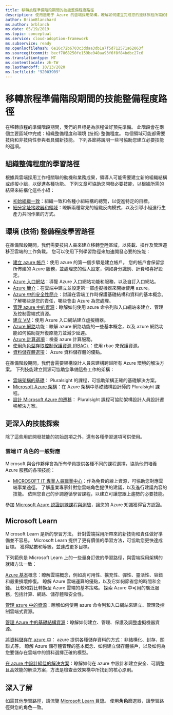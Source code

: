 ```yaml
---
title: 移轉旅程準備階段期間的技能整備程度路徑
description: 使用適用于 Azure 的雲端採用架構，瞭解如何建立完成您的遷移旅程所需的技能。
author: BrianBlanchard
ms.author: brblanch
ms.date: 05/19/2019
ms.topic: conceptual
ms.service: cloud-adoption-framework
ms.subservice: ready
ms.openlocfilehash: 6e16c72b6703c3ddaa3db1a7f5d712571a62063f
ms.sourcegitcommit: becf7868250fe159be940aa93f6f8f84bdbc27c6
ms.translationtype: MT
ms.contentlocale: zh-TW
ms.lasthandoff: 10/13/2020
ms.locfileid: "92003909"
---
```

# <a name="skills-readiness-path-during-the-ready-phase-of-a-migration-journey"></a>移轉旅程準備階段期間的技能整備程度路徑

在移轉旅程的準備階段期間，我們的目標是為旅程做好預先準備。 此階段會在兩個主要區域中完成：組織整備程度和環境 (技術) 整備程度。 每個領域可能都需要技術和非技術性參與者具備新技能。 下列各節將說明一些可協助您建立必要技能的選項。

## <a name="organizational-readiness-learning-paths"></a>組織整備程度的學習路徑

根據與雲端採用工作相關聯的動機和業務成果，領導人可能需要建立新的組織結構或虛擬小組，以促進各種功能。 下列文章可協助您開發必要技能，以根據所需的結果來結構化這些小組：

- [初始組織一致](./index.md)：組織一致和各種小組結構的總覽，以促進特定的目標。
- [細分定址接收器和領域](../organize/fiefdoms-silos.md)：瞭解兩種常見的組織反向模式，以及引導小組進行生產力共同作業的方式。

## <a name="environmental-technical-readiness-learning-paths"></a>環境 (技術) 整備程度學習路徑

在準備階段期間，我們需要技術人員來建立移轉登陸區域，以裝載、操作及管理遷移至雲端的工作負載。 您可以使用下列學習路徑來加速開發必要的技能：

- [建立 azure 帳戶](/learn/modules/create-an-azure-account)：使用 azure 的第一個步驟是建立帳戶。 您的帳戶會保留您所佈建的 Azure 服務，並處理您的個人設定，例如身分識別、計費和喜好設定。
- [Azure 入口網站](/learn/modules/tour-azure-portal)：導覽 Azure 入口網站功能和服務，以及自訂入口網站。
- [Azure 簡介](/learn/modules/welcome-to-azure)：在雲端中建立並設定第一部虛擬機器來開始使用 azure。
- [Azure 中的安全性簡介](/learn/modules/intro-to-security-in-azure)：討論在雲端工作時保護基礎結構和資料的基本概念。 了解哪些是您的責任，哪些會由 Azure 為您處理。
- [管理 azure 中的資源](/learn/paths/manage-resources-in-azure)：瞭解如何使用 azure 命令列和入口網站來建立、管理及控制雲端式資源。
- [建立 VM](/learn/modules/create-windows-virtual-machine-in-azure)：使用 Azure 入口網站建立虛擬機器。
- [Azure 網路](/learn/modules/intro-to-azure-networking)功能：瞭解 azure 網路功能的一些基本概念，以及 azure 網路功能如何協助提升復原能力並減少延遲。
- [Azure 計算選項](/learn/modules/intro-to-azure-compute)：檢查 azure 計算服務。
- [使用角色型存取控制保護資源 (RBAC) ](/learn/modules/secure-azure-resources-with-rbac)：使用 rbac 來保護資源。
- [資料儲存體選項](/learn/modules/intro-to-data-in-azure)： Azure 資料儲存體的優點。

在準備階段期間，我們會需要架構設計人員來建構跨越所有 Azure 環境的解決方案。 下列技能建立資源可協助您準備這些工作的架構：

- [雲端架構的基礎](https://www.pluralsight.com/courses/cloud-architecture-foundations)： Pluralsight 的課程，可協助架構正確的基礎解決方案。
- [Microsoft Azure 架構](https://www.pluralsight.com/courses/cloud-architecture-foundations)：在 Azure 架構中基礎結構設計師的 Pluralsight 課程。
- [設計 Microsoft Azure 的遷移](https://www.pluralsight.com/courses/cloud-architecture-foundations)： Pluralsight 課程可協助架構設計人員設計遷移解決方案。

## <a name="deeper-skills-exploration"></a>更深入的技能探索

除了這些用於開發技能的初始選項之外，還有各種學習選項可供使用。

### <a name="typical-mappings-of-cloud-it-roles"></a>雲端 IT 角色的一般對應

Microsoft 與合作夥伴會為所有學員提供各種不同的課程選擇，協助他們培養 Azure 服務的各項技能：

- [MICROSOFT IT 專業人員職業中心](https://www.microsoft.com/itpro)：作為免費的線上資源，可協助您對應雲端事業途徑。 了解產業專家針對您雲端角色提供的建議，以及進行建議內容的技能。 依照您自己的步調遵循學習課程，以建立可讓您跟上趨勢的必要技能。

參加 [Microsoft Azure 認證訓練課程與測驗](https://www.microsoft.com/learning/certification-overview.aspx)，讓您的 Azure 知識獲得官方認證。

## <a name="microsoft-learn"></a>Microsoft Learn

Microsoft Learn 是新的學習方法。 針對雲端採用所帶來的新技術和責任做好準備並不容易。 Microsoft Learn 提供了更有價值的學習方法，可協助您更快達成目標。 獲得點數和等級，並達成更多目標。

下列範例是 Microsoft Learn 上的一些量身訂做的學習路徑，與雲端採用架構的就緒方法一致：

[Azure 基本](/learn/paths/azure-fundamentals)概念：瞭解雲端概念，例如高可用性、擴充性、彈性、靈活性、容錯和嚴重損壞修復。 瞭解 Azure 雲端運算的優點，以及它如何節省您的時間和金錢。 比較和對比轉換至 Azure 雲端的基本策略。 探索 Azure 中可用的廣泛服務，包括計算、網路、儲存體和安全性。

[管理 azure 中的資源](/learn/paths/control-and-organize-with-azure-resource-manager)：瞭解如何使用 azure 命令列和入口網站來建立、管理及控制雲端式資源。

[管理 Azure 中的基礎結構資源](/learn/paths/administer-infrastructure-resources-in-azure)：瞭解如何建立、管理、保護及調整虛擬機器資源。

[將資料儲存在 azure 中](/learn/paths/store-data-in-azure)： azure 提供各種儲存資料的方式：非結構化、封存、關聯式等。 瞭解 Azure 儲存體管理的基本概念、如何建立儲存體帳戶，以及如何為您要儲存在雲端中的資料選擇正確的模型。

[在 azure 中設計絕佳的解決方案](/learn/paths/architect-great-solutions-in-azure)：瞭解如何在 azure 中設計和建立安全、可調整且高效能的解決方案，方法是檢查音效架構中所找到的核心原則。

## <a name="learn-more"></a>深入了解

如需其他學習路徑，請流覽 [Microsoft Learn 目錄](/learn/browse)。 使用**角色**篩選器，讓學習路徑與您的角色一致。
